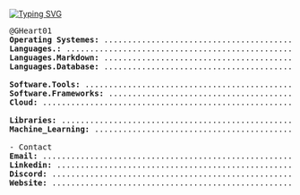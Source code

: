 [![Typing SVG](https://readme-typing-svg.herokuapp.com?color=ffffff&repeat=false&lines=👋+Hello,+I'm+Geralt+Heart)](https://git.io/typing-svg)

<pre>
@GHeart01 
<b>Operating Systemes:</b> ................................................................... Windows, MacOS, Linux
<b>Languages.:</b> ......................................................................... Python, C++, JavaScript
<b>Languages.Markdown:</b> .................................................................... HTML, CSS, MD, LaTeX
<b>Languages.Database:</b> ....................................................................... PostgreSQL, Excel

<b>Software.Tools:</b> ................................................................... Jupyter Notebook, VS Code
<b>Software.Frameworks:</b> .......................................................................... React, NodeJS
<b>Cloud:</b> .............................................................................. AWS Amplify, Cloudflare

<b>Libraries:</b> ................................................. NumPy, Pandas, Matplotlib, SciPy, Seaborn, Keras
<b>Machine_Learning:</b> .................................................................. TensorFlow, scikit-learn
              
- Contact
<b>Email:</b> .............................................................................. emailme@geraltheart.com
<b>Linkedin:</b> .................................................................................... geraltheart001
<b>Discord:</b> ........................................................................................... g.heart.
<b>Website:</b> .................................................................................... geraltheart.com
</pre>


